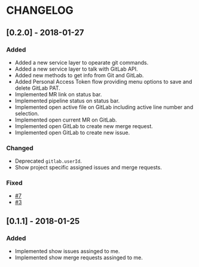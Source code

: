 # CHANGELOG

## [0.2.0] - 2018-01-27
### Added
- Added a new service layer to opearate git commands.
- Added a new service layer to talk with GitLab API.
- Added new methods to get info from Git and GitLab.
- Added Personal Access Token flow providing menu options to save and delete GitLab PAT.
- Implemented MR link on status bar.
- Implemented pipeline status on status bar.
- Implemented open active file on GitLab including active line number and selection.
- Implemented open current MR on GitLab.
- Implemented open GitLab to create new merge request.
- Implemented open GitLab to create new issue.

### Changed
- Deprecated `gitlab.userId`.
- Show project specific assigned issues and merge requests.

### Fixed
- [#7](https://gitlab.com/fatihacet/gitlab-vscode-extension/issues/7)
- [#3](https://gitlab.com/fatihacet/gitlab-vscode-extension/issues/3)


## [0.1.1] - 2018-01-25
### Added
- Implemented show issues assinged to me.
- Implemented show merge requests assinged to me.
